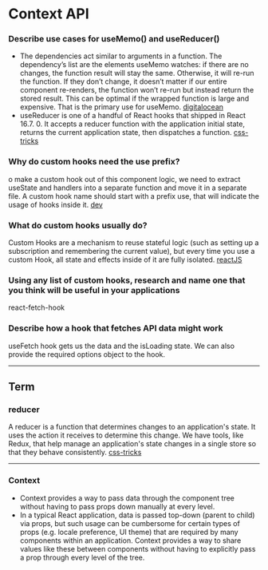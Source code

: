 # Context API

### Describe use cases for useMemo() and useReducer()
* The dependencies act similar to arguments in a function. The dependency’s list are the elements useMemo watches: if there are no changes, the function result will stay the same. Otherwise, it will re-run the function. If they don’t change, it doesn’t matter if our entire component re-renders, the function won’t re-run but instead return the stored result. This can be optimal if the wrapped function is large and expensive. That is the primary use for useMemo. [digitalocean](https://www.digitalocean.com/community/tutorials/react-usememo)
* useReducer is one of a handful of React hooks that shipped in React 16.7. 0. It accepts a reducer function with the application initial state, returns the current application state, then dispatches a function. [css-tricks](https://css-tricks.com/getting-to-know-the-usereducer-react-hook/#:~:text=useReducer%20is%20one%20of%20a,state%2C%20then%20dispatches%20a%20function.)
### Why do custom hooks need the use prefix?
o make a custom hook out of this component logic, we need to extract useState and handlers into a separate function and move it in a separate file. A custom hook name should start with a prefix use, that will indicate the usage of hooks inside it. [dev](https://dev.to/spukas/react-hooks-creating-custom-state-hook-300c)
### What do custom hooks usually do?
Custom Hooks are a mechanism to reuse stateful logic (such as setting up a subscription and remembering the current value), but every time you use a custom Hook, all state and effects inside of it are fully isolated. [reactJS](https://reactjs.org/docs/hooks-custom.html#:~:text=Custom%20Hooks%20are%20a%20mechanism,a%20Hook%20gets%20isolated%20state.)
### Using any list of custom hooks, research and name one that you think will be useful in your applications
react-fetch-hook
### Describe how a hook that fetches API data might work
useFetch hook gets us the data and the isLoading state.
We can also provide the required options object to the hook.


<hr>


## Term
### reducer
A reducer is a function that determines changes to an application's state. It uses the action it receives to determine this change. We have tools, like Redux, that help manage an application's state changes in a single store so that they behave consistently. [css-tricks](https://css-tricks.com/understanding-how-reducers-are-used-in-redux/#:~:text=A%20reducer%20is%20a%20function,so%20that%20they%20behave%20consistently.)


<hr>


### Context
* Context provides a way to pass data through the component tree without having to pass props down manually at every level.
* In a typical React application, data is passed top-down (parent to child) via props, but such usage can be cumbersome for certain types of props (e.g. locale preference, UI theme) that are required by many components within an application. Context provides a way to share values like these between components without having to explicitly pass a prop through every level of the tree.